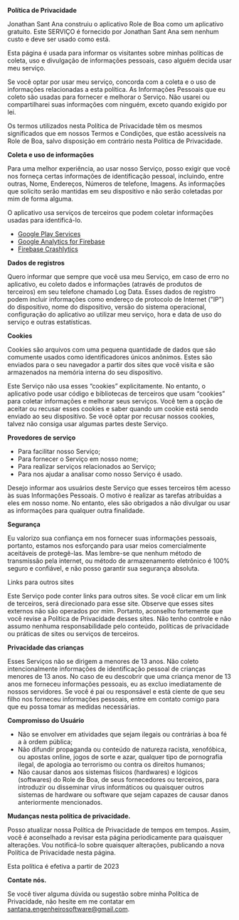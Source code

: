 **Política de Privacidade**

Jonathan Sant Ana construiu o aplicativo Role de Boa como um aplicativo gratuito. Este SERVIÇO é fornecido por Jonathan Sant Ana sem nenhum custo e deve ser usado como está.

Esta página é usada para informar os visitantes sobre minhas políticas de coleta, uso e divulgação de informações pessoais, caso alguém decida usar meu serviço.

Se você optar por usar meu serviço, concorda com a coleta e o uso de informações relacionadas a esta política. As Informações Pessoais que eu coleto são usadas para fornecer e melhorar o Serviço. Não usarei ou compartilharei suas informações com ninguém, exceto quando exigido por lei.

Os termos utilizados nesta Política de Privacidade têm os mesmos significados que em nossos Termos e Condições, que estão acessíveis na Role de Boa, salvo disposição em contrário nesta Política de Privacidade.

**Coleta e uso de informações**

Para uma melhor experiência, ao usar nosso Serviço, posso exigir que você nos forneça certas informações de identificação pessoal, incluindo, entre outras, Nome, Endereços, Números de telefone, Imagens. As informações que solicito serão mantidas em seu dispositivo e não serão coletadas por mim de forma alguma.

O aplicativo usa serviços de terceiros que podem coletar informações usadas para identificá-lo.

[^1]: Link para a política de privacidade de provedores de serviços terceirizados usados pelo app

-	[Google Play Services](https://policies.google.com/privacy)
-	[Google Analytics for Firebase](https://firebase.google.com/policies/analytics)
-	[Firebase Crashlytics](https://firebase.google.com/support/privacy?hl=pt-br)



**Dados de registros**

Quero informar que sempre que você usa meu Serviço, em caso de erro no aplicativo, eu coleto dados e informações (através de produtos de terceiros) em seu telefone chamado Log Data. Esses dados de registro podem incluir informações como endereço de protocolo de Internet ("IP") do dispositivo, nome do dispositivo, versão do sistema operacional, configuração do aplicativo ao utilizar meu serviço, hora e data de uso do serviço e outras estatísticas.


**Cookies**

Cookies são arquivos com uma pequena quantidade de dados que são comumente usados como identificadores únicos anônimos. Estes são enviados para o seu navegador a partir dos sites que você visita e são armazenados na memória interna do seu dispositivo.

Este Serviço não usa esses “cookies” explicitamente. No entanto, o aplicativo pode usar código e bibliotecas de terceiros que usam “cookies” para coletar informações e melhorar seus serviços. Você tem a opção de aceitar ou recusar esses cookies e saber quando um cookie está sendo enviado ao seu dispositivo. Se você optar por recusar nossos cookies, talvez não consiga usar algumas partes deste Serviço. 


**Provedores de serviço**

[^1]: Posso contratar empresas e indivíduos terceirizados pelos seguintes motivos:
-	Para facilitar nosso Serviço;
-	Para fornecer o Serviço em nosso nome; 
-	Para realizar serviços relacionados ao Serviço; 
-	Para nos ajudar a analisar como nosso Serviço é usado.

Desejo informar aos usuários deste Serviço que esses terceiros têm acesso às suas Informações Pessoais. O motivo é realizar as tarefas atribuídas a eles em nosso nome. No entanto, eles são obrigados a não divulgar ou usar as informações para qualquer outra finalidade. 




**Segurança**

Eu valorizo sua confiança em nos fornecer suas informações pessoais, portanto, estamos nos esforçando para usar meios comercialmente aceitáveis de protegê-las. Mas lembre-se que nenhum método de transmissão pela internet, ou método de armazenamento eletrônico é 100% seguro e confiável, e não posso garantir sua segurança absoluta. 

Links para outros sites 

Este Serviço pode conter links para outros sites. Se você clicar em um link de terceiros, será direcionado para esse site. Observe que esses sites externos não são operados por mim. Portanto, aconselho fortemente que você revise a Política de Privacidade desses sites. Não tenho controle e não assumo nenhuma responsabilidade pelo conteúdo, políticas de privacidade ou práticas de sites ou serviços de terceiros. 


**Privacidade das crianças**

Esses Serviços não se dirigem a menores de 13 anos. Não coleto intencionalmente informações de identificação pessoal de crianças menores de 13 anos. No caso de eu descobrir que uma criança menor de 13 anos me forneceu informações pessoais, eu as excluo imediatamente de nossos servidores. Se você é pai ou responsável e está ciente de que seu filho nos forneceu informações pessoais, entre em contato comigo para que eu possa tomar as medidas necessárias. 

**Compromisso do Usuário**

[^1]: O usuário se compromete a fazer uso adequado dos conteúdos e da informação que o Role de boa oferece no site e com caráter enunciativo, mas não limitativo:

-	Não se envolver em atividades que sejam ilegais ou contrárias à boa fé a à ordem pública;
-	Não difundir propaganda ou conteúdo de natureza racista, xenofóbica, ou apostas online, jogos de sorte e azar, qualquer tipo de pornografia ilegal, de apologia ao terrorismo ou contra os direitos humanos;
-	Não causar danos aos sistemas físicos (hardwares) e lógicos (softwares) do Role de Boa, de seus fornecedores ou terceiros, para introduzir ou disseminar vírus informáticos ou quaisquer outros sistemas de hardware ou software que sejam capazes de causar danos anteriormente mencionados.


**Mudanças nesta política de privacidade.**


Posso atualizar nossa Política de Privacidade de tempos em tempos. Assim, você é aconselhado a revisar esta página periodicamente para quaisquer alterações. Vou notificá-lo sobre quaisquer alterações, publicando a nova Política de Privacidade nesta página.

Esta política é efetiva a partir de 2023	 

**Contate nós.**

Se você tiver alguma dúvida ou sugestão sobre minha Política de Privacidade, não hesite em me contatar em santana.engenheirosoftware@gmail.com. 

